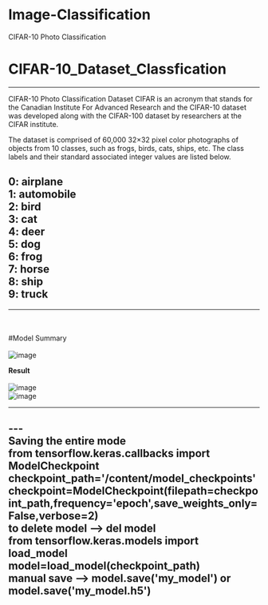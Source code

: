 # Image-Classification
CIFAR-10 Photo Classification
# CIFAR-10_Dataset_Classfication
---
CIFAR-10 Photo Classification Dataset
CIFAR is an acronym that stands for the Canadian Institute For Advanced Research and the CIFAR-10 dataset was developed along with the CIFAR-100 dataset by researchers at the CIFAR institute.

The dataset is comprised of 60,000 32×32 pixel color photographs of objects from 10 classes, such as frogs, birds, cats, ships, etc. The class labels and their standard associated integer values are listed below.

0: airplane<br>
1: automobile<br>
2: bird<br>
3: cat<br>
4: deer<br>
5: dog<br>
6: frog<br>
7: horse<br>
8: ship<br>
9: truck<br>
---
---
<br><br>
#Model Summary<br><br>
![image](https://user-images.githubusercontent.com/37467941/148189987-7efe98f8-f9fe-4a2c-967a-fd9194c3b5ff.png)<br>



<b>Result<br><br></b>
![image](https://user-images.githubusercontent.com/37467941/148190125-2390fc9f-35c1-4c55-9281-15f96947e9e6.png)<br>
![image](https://user-images.githubusercontent.com/37467941/148193297-e33ed127-3019-466b-8362-6ff78686ab05.png)


---
---<br>
Saving the entire mode<br>
from tensorflow.keras.callbacks import ModelCheckpoint  <br>
checkpoint_path='/content/model_checkpoints'<br>
checkpoint=ModelCheckpoint(filepath=checkpoint_path,frequency='epoch',save_weights_only=False,verbose=2)<br>
<b>to delete model</b> --> del model<br>
from tensorflow.keras.models import load_model<br>
model=load_model(checkpoint_path)<br>
<b>manual save</b> --> model.save('my_model') or model.save('my_model.h5')<br>
---
